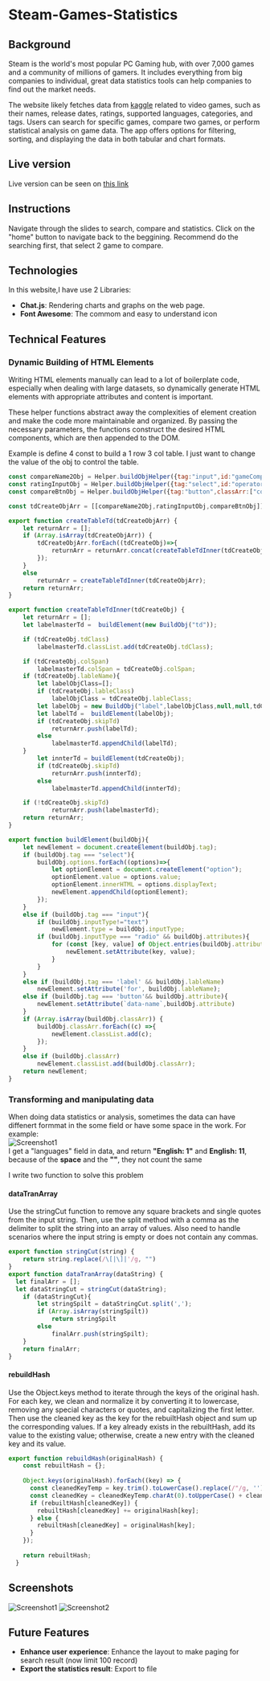 # Steam-Games-Statistics
## Background 
Steam is the world's most popular PC Gaming hub, with over 7,000 games and a community of millions of gamers. It includes everything from big companies to individual, great data statistics tools can help companies to find out the market needs.

The website likely fetches data from <a href='https://www.kaggle.com/datasets/mikekzan/steam-games-dlcs?select=steam.csv'>kaggle</a> related to video games, such as their names, release dates, ratings, supported languages, categories, and tags. Users can search for specific games, compare two games, or perform statistical analysis on game data. The app offers options for filtering, sorting, and displaying the data in both tabular and chart formats.
## Live version 
Live version can be seen on <a href='https://dominicchandmc.github.io/Steam-Games-Statistics/'>this link</a>
<h2>Instructions</h2>
Navigate through the slides to search, compare and statistics. Click on the "home" button to navigate back to the beggining.
Recommend do the searching first, that select 2 game to compare.

## Technologies
In this website,I have use 2 Libraries:

- **Chat.js**: Rendering charts and graphs on the web page.
- **Font Awesome**: The commom and easy to understand icon

## Technical Features 
### Dynamic Building of HTML Elements

Writing HTML elements manually can lead to a lot of boilerplate code, especially when dealing with large datasets, so dynamically generate HTML elements with appropriate attributes and content is important.

These helper functions abstract away the complexities of element creation and make the code more maintainable and organized. By passing the necessary parameters, the functions construct the desired HTML components, which are then appended to the DOM.

Example is define 4 const to build a 1 row 3 col table. I just want to change the value of the obj to control the table.

```JavaScript
const compareName2Obj = Helper.buildObjHelper({tag:"input",id:"gameCompare2",inputType:"text",classArr:["CompareCol-300"],lableName:"Game 2:",readonly:"true",colSpan:2});
const ratingInputObj = Helper.buildObjHelper({tag:"select",id:"operator",options:operatorList});
const compareBtnObj = Helper.buildObjHelper({tag:"button",classArr:["compareCriteriaBtn"], id:"compareBtn",innerHTML:"Compare"});

const tdCreateObjArr = [[compareName2Obj,ratingInputObj,compareBtnObj]];

export function createTableTd(tdCreateObjArr) {
    let returnArr = [];
    if (Array.isArray(tdCreateObjArr)) {
        tdCreateObjArr.forEach((tdCreateObj)=>{
            returnArr = returnArr.concat(createTableTdInner(tdCreateObj));
        });
    }
    else
        returnArr = createTableTdInner(tdCreateObjArr);
    return returnArr;
}

export function createTableTdInner(tdCreateObj) {
    let returnArr = [];
    let labelmasterTd =  buildElement(new BuildObj("td"));

    if (tdCreateObj.tdClass)
        labelmasterTd.classList.add(tdCreateObj.tdClass);

    if (tdCreateObj.colSpan)
        labelmasterTd.colSpan = tdCreateObj.colSpan;
    if (tdCreateObj.lableName){
        let labelObjClass=[];
        if (tdCreateObj.lableClass)
            labelObjClass = tdCreateObj.lableClass;
        let labelObj = new BuildObj("label",labelObjClass,null,null,tdCreateObj.lableName,tdCreateObj.id);
        let labelTd =  buildElement(labelObj);
        if (tdCreateObj.skipTd)
            returnArr.push(labelTd);
        else
            labelmasterTd.appendChild(labelTd);
    }  
        let innterTd = buildElement(tdCreateObj);
        if (tdCreateObj.skipTd)
            returnArr.push(innterTd);
        else
            labelmasterTd.appendChild(innterTd);

    if (!tdCreateObj.skipTd)
            returnArr.push(labelmasterTd);
    return returnArr;
}

export function buildElement(buildObj){
    let newElement = document.createElement(buildObj.tag);
    if (buildObj.tag === "select"){
        buildObj.options.forEach((options)=>{
            let optionElement = document.createElement("option");
            optionElement.value = options.value;
            optionElement.innerHTML = options.displayText;
            newElement.appendChild(optionElement);
        });
    }
    else if (buildObj.tag === "input"){
        if (buildObj.inputType!="text")
            newElement.type = buildObj.inputType;
        if (buildObj.inputType === "radio" && buildObj.attributes){
            for (const [key, value] of Object.entries(buildObj.attributes)) {
                newElement.setAttribute(key, value);
            }    
        }
    }
    else if (buildObj.tag === 'label' && buildObj.lableName) 
        newElement.setAttribute('for', buildObj.lableName);
    else if (buildObj.tag === 'button'&& buildObj.attribute){
        newElement.setAttribute(`data-name`,buildObj.attribute) 
    }
    if (Array.isArray(buildObj.classArr)) {
        buildObj.classArr.forEach((c) =>{
            newElement.classList.add(c);
        });
    }
    else if (buildObj.classArr)
        newElement.classList.add(buildObj.classArr);
    return newElement;
}
```
### Transforming and manipulating data
When doing data statistics or analysis, sometimes the data can have diffenert formmat in the some field or have some space in the work.
For example:  
<img
  src="/assets/ScreenshotP.png"
  title="Screenshot1"
  style="display: inline-block; margin: 0 auto; max-width: 300px"> <br>
  I get a "languages" field in data, and return **"English: 1"** and **English: 11**, because of the **space** and the **""**, they not count the same<br>

I write two function to solve this problem
#### dataTranArray 
  Use the stringCut function to remove any square brackets and single quotes from the input string. Then, use the split method with a comma as the delimiter to split the string into an array of values. Also need to handle scenarios where the input string is empty or does not contain any commas.
```JavaScript
export function stringCut(string) {
    return string.replace(/\[|\]|'/g, "")
}
export function dataTranArray(dataString) {
  let finalArr = [];
  let dataStringCut = stringCut(dataString);
    if (dataStringCut){
        let stringSpilt = dataStringCut.split(',');
        if (Array.isArray(stringSpilt))
            return stringSpilt       
        else
            finalArr.push(stringSpilt); 
    }
    return finalArr;
}
```
#### rebuildHash 
Use the Object.keys method to iterate through the keys of the original hash. For each key, we clean and normalize it by converting it to lowercase, removing any special characters or quotes, and capitalizing the first letter. Then use the cleaned key as the key for the rebuiltHash object and sum up the corresponding values. If a key already exists in the rebuiltHash, add its value to the existing value; otherwise, create a new entry with the cleaned key and its value.
```JavaScript
export function rebuildHash(originalHash) {
    const rebuiltHash = {};
  
    Object.keys(originalHash).forEach((key) => {
      const cleanedKeyTemp = key.trim().toLowerCase().replace(/"/g, '');
      const cleanedKey = cleanedKeyTemp.charAt(0).toUpperCase() + cleanedKeyTemp.slice(1);
      if (rebuiltHash[cleanedKey]) {
        rebuiltHash[cleanedKey] += originalHash[key];
      } else {
        rebuiltHash[cleanedKey] = originalHash[key];
      }
    });
  
    return rebuiltHash;
  }
```


## Screenshots
<img
  src="/assets/Screenshot1.png"
  title="Screenshot1"
  style="display: inline-block; margin: 0 auto; max-width: 300px">
<img
  src="/assets/Screenshot2.png"
  title="Screenshot2"
  style="display: inline-block; margin: 0 auto; max-width: 300px">
## Future  Features
-  **Enhance user experience**:  Enhance the layout to make paging for search result (now limit 100 record)
-  **Export the statistics result**:  Export to file
